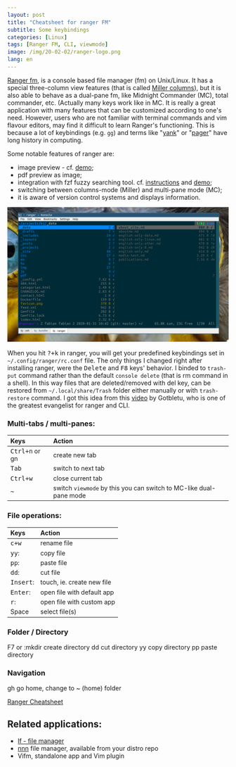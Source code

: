 ```yaml
---
layout: post
title: "Cheatsheet for ranger FM"
subtitle: Some keybindings
categories: [Linux]
tags: [Ranger FM, CLI, viewmode]
image: /img/20-02-02/ranger-logo.png
lang: en
---
```

[Ranger fm](https://github.com/ranger/ranger), is a console based file manager (fm) on Unix/Linux. It has a special three-column view features (that is called [Miller columns](/2019-07-17-miller-columns/)), but it is also able to behave as a dual-pane fm, like Midnight Commander (MC), total commander, etc. (Actually many keys work like in MC. It is really a great application with many features that can be customized according to one's need. However, users who are not familiar with terminal commands and vim flavour editors, may find it difficult to learn Ranger's functioning. This is because a lot of keybindings (e.g. `gg`) and terms like "[yank](https://ell.stackexchange.com/questions/14632/why-does-yank-in-vim-mean-copy)" or "[pager](https://unix.stackexchange.com/questions/144016/what-is-a-pager)" have long history in computing.

Some notable features of ranger are:
 - image preview - cf. [demo](https://youtu.be/DJhDMxMgzC0);
 - pdf preview as image;
 - integration with fzf fuzzy searching tool. cf. [instructions](https://github.com/gotbletu/shownotes/blob/master/ranger_file_locate_fzf.md) and [demo](https://youtu.be/C64LKCZFzME);
 - switching between columns-mode (Miller) and multi-pane mode (MC);
 - it is aware of version control systems and displays information.

![ranger in dual-pane mode](/img/20-02-02/ranger-mc-mode.png)


When you hit <kbd>?+k</kbd> in ranger, you will get your predefined keybindings set in `~/.config/ranger/rc.conf` file. The only things I changed right after installing ranger, were the <kbd>Delete</kbd> and <kbd>F8</kbd> keys' behavior. I binded to `trash-put` command rather than the default `console delete` (that is rm command in a shell). In this way files that are deleted/removed with del key, can be restored from `~/.local/share/Trash` folder either manually or with `trash-restore` command. I got this idea from this [video](https://www.youtube.com/channel/UCkf4VIqu3Acnfzuk3kRIFwA) by Gotbletu, who is one of the greatest evangelist for ranger and CLI.

### Multi-tabs / multi-panes:

| Keys                    | Action                                                             |
|:------------------------|:-------------------------------------------------------------------|
| <kbd>Ctrl+n</kbd> or gn | create new tab                                                     |
| <kbd>Tab</kbd>          | switch to next tab                                                 |
| <kbd>Ctrl+w</kbd>       | close current tab                                                  |
| <kbd>~</kbd>            | switch `viewmode` by this you can switch to MC-like dual-pane mode |

### File operations:

| Keys               | Action                           |
|:-------------------|:---------------------------------|
| <kbd>c+w</kbd>     | rename file                      |
| <kbd>yy</kbd>:     | copy file                        |
| <kbd>pp</kbd>:     | paste file                     | |
| <kbd>dd</kbd>:     | cut file                         |
| <kbd>Insert</kbd>: | touch, ie. create new file       |
| <kbd>Enter</kbd>:  | open file with default app       |
| <kbd>r</kbd>:      | open file with custom app        |
| Space              | select file(s)                   |


### Folder / Directory

F7 or :mkdir create directory
dd cut directory
yy copy directory
pp paste directory

### Navigation

gh go home, change to ~ (home) folder

[Ranger Cheatsheet](https://gist.github.com/heroheman/aba73e47443340c35526755ef79647eb)

## Related applications:
 - [lf - file manager](https://github.com/gokcehan/lf)
 - [nnn](https://github.com/jarun/nnn#features) file manager, available from your distro repo
 - Vifm, standalone app and Vim plugin
